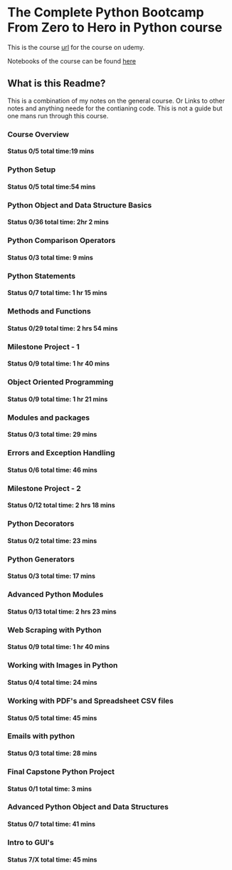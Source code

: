 # The Complete Python Bootcamp From Zero to Hero in Python course
This is the course [url](https://udemy.com/course/complete-python-bootcamp/) for the course on udemy.

Notebooks of the course can be found [here](https://github.com/Pierian-Data/Complete-Python-3-Bootcamp)

## What is this Readme?
This is a combination of my notes on the general course. Or Links to other notes and anything neede for the contianing code. This is not a guide but one mans run through this course.

### Course Overview
#### Status 0/5 total time:19 mins 

### Python Setup
#### Status 0/5 total time:54 mins

### Python Object and Data Structure Basics
#### Status 0/36 total time: 2hr 2 mins

### Python Comparison Operators
#### Status 0/3 total time: 9 mins

### Python Statements
#### Status 0/7 total time: 1 hr 15 mins

### Methods and Functions
#### Status 0/29 total time: 2 hrs 54 mins

### Milestone Project - 1
#### Status 0/9 total time: 1 hr 40 mins

### Object Oriented Programming
#### Status 0/9 total time: 1 hr 21 mins

### Modules and packages
#### Status 0/3 total time: 29 mins

### Errors and Exception Handling
#### Status 0/6 total time: 46 mins

### Milestone Project - 2
#### Status 0/12 total time: 2 hrs 18 mins

### Python Decorators
#### Status 0/2 total time: 23 mins

### Python Generators
#### Status 0/3 total time: 17 mins

### Advanced Python Modules
#### Status 0/13 total time: 2 hrs 23 mins

### Web Scraping with Python
#### Status 0/9 total time: 1 hr 40 mins

### Working with Images in Python
#### Status 0/4 total time: 24 mins

### Working with PDF's and Spreadsheet CSV files
#### Status 0/5 total time: 45 mins

### Emails with python
#### Status 0/3 total time: 28 mins

### Final Capstone Python Project
#### Status 0/1 total time: 3 mins

### Advanced Python Object and Data Structures
#### Status 0/7 total time: 41 mins

### Intro to GUI's
#### Status 7/X total time: 45 mins